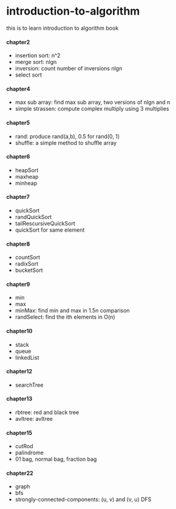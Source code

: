 # introduction-to-algorithm
this is to learn introduction to algorithm book

#### chapter2
* insertion sort: n^2
* merge sort: nlgn
* inversion: count number of inversions nlgn
* select sort

#### chapter4
* max sub array: find max sub array, two versions of nlgn and n
* simple strassen: compute complex multiply using 3 multiplies

#### chapter5
* rand: produce rand(a,b), 0.5 for rand(0, 1)
* shuffle: a simple method to shuffle array

#### chapter6
* heapSort
* maxheap
* minheap

#### chapter7
* quickSort
* randQuickSort
* tailRescursiveQuickSort
* quickSort for same element

#### chapter8
* countSort
* radixSort
* bucketSort

#### chapter9
* min
* max
* minMax: find min and max in 1.5n comparison
* randSelect: find the ith elements in O(n)

#### chapter10
* stack
* queue
* linkedList

#### chapter12
* searchTree

#### chapter13
* rbtree: red and black tree
* avltree: avltree

#### chapter15
* cutRod
* palindrome
* 01 bag, normal bag, fraction bag

#### chapter22
* graph
* bfs
* strongly-connected-components: (u, v) and (v, u) DFS